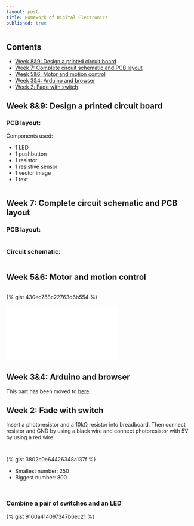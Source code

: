 ```yaml
---
layout: post
title: Homework of Digital Electronics
published: true
---
```


## Contents

* [Week 8&amp;9: Design a printed circuit board](#week-8amp9-design-a-printed-circuit-board)
* [Week 7: Complete circuit schematic and PCB layout](#week-7-complete-circuit-schematic-and-pcb-layout)
* [Week 5&amp;6: Motor and motion control](#week-5amp6-motor-and-motion-control)
* [Week 3&amp;4: Arduino and browser](#week-3amp4-arduino-and-browser)
* [Week 2: Fade with switch](#week-2-fade-with-switch)

## Week 8&amp;9: Design a printed circuit board

### PCB layout:

Components used:

* 1 LED
* 1 pushbutton
* 1 resistor
* 1 resistive sensor
* 1 vector image
* 1 text

<p><img src="/images/compressed/blog/2015-2-4/10.png" title=""></p>


## Week 7: Complete circuit schematic and PCB layout

### PCB layout:
<p><img src="/images/compressed/blog/2015-2-4/8.png" title=""></p>

### Circuit schematic:
<p><img src="/images/compressed/blog/2015-2-4/9.png" title=""></p>


## Week 5&amp;6: Motor and motion control

<p><img src="/images/compressed/blog/2015-2-4/7.jpg" title=""></p>

{% gist 430ec758c22763d6b554 %}

<div class="outside-sources">
<iframe src="//player.vimeo.com/video/121959902?title=0&amp;byline=0&amp;portrait=0&amp;color=b5e285&amp;autoplay=0&amp;loop=0" frameborder="0" webkitallowfullscreen mozallowfullscreen allowfullscreen></iframe>
</div>

## Week 3&amp;4: Arduino and browser

This part has been moved to [here](/blog/2015/02/07/How-to-communicate-between-Arduino-and-browser/).

## Week 2: Fade with switch

Insert a photoresistor and a 10k&#8486; resistor into breadboard. Then connect resistor and GND by using a black wire and connect photoresistor with 5V by using a red wire.

<p><img src="/images/compressed/blog/2015-2-4/1.jpg" title=""></p>

<p><img src="/images/compressed/blog/2015-2-4/2.jpg" title=""></p>

{% gist 3802c0e64426348a137f %}

* Smallest number: 250
* Biggest number: 800

<p><img src="/images/compressed/blog/2015-2-4/3.jpg" title=""></p>

<p><img src="/images/compressed/blog/2015-2-4/4.jpg" title=""></p>

### Combine a pair of switches and an LED

{% gist 9160a414097347b6ec21 %}

<p><img src="/images/compressed/blog/2015-2-4/5.jpg" title=""></p>

<p><img src="/images/compressed/blog/2015-2-4/6.jpg" title=""></p>

